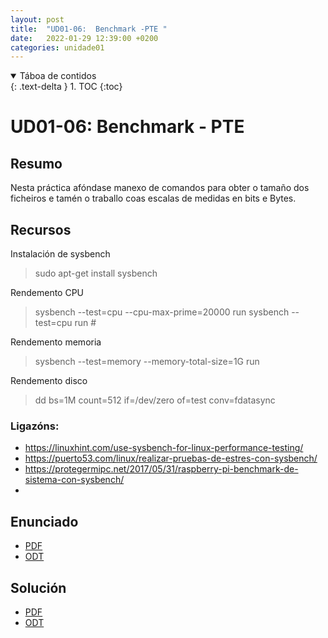 ```yaml
---
layout: post
title:  "UD01-06:  Benchmark -PTE "
date:   2022-01-29 12:39:00 +0200
categories: unidade01
---
```


<details open markdown="block">
  <summary>
    Táboa de contidos
  </summary>
  {: .text-delta }
1. TOC
{:toc}
</details>


# UD01-06: Benchmark - PTE
## Resumo 

Nesta práctica afóndase manexo de comandos para obter o tamaño dos ficheiros e tamén o traballo coas escalas de medidas en bits e Bytes.  


## Recursos
Instalación de sysbench
> sudo apt-get install sysbench

Rendemento CPU
> sysbench --test=cpu --cpu-max-prime=20000 run
> sysbench --test=cpu run                     #

Rendemento memoria
> sysbench --test=memory --memory-total-size=1G run

Rendemento disco
> dd bs=1M count=512 if=/dev/zero of=test conv=fdatasync


> 
### Ligazóns:
- https://linuxhint.com/use-sysbench-for-linux-performance-testing/
- https://puerto53.com/linux/realizar-pruebas-de-estres-con-sysbench/
- https://protegermipc.net/2017/05/31/raspberry-pi-benchmark-de-sistema-con-sysbench/ 
- 

## Enunciado 
* [PDF]({{site.baseurl}}/unidade01/t06.pdf)
* [ODT]({{site.baseurl}}/unidade01/t06.odt)


## Solución 
* [PDF]({{site.baseurl}}/unidade01/t06-sol.pdf)
* [ODT]({{site.baseurl}}/unidade01/t06-sol.odt)

